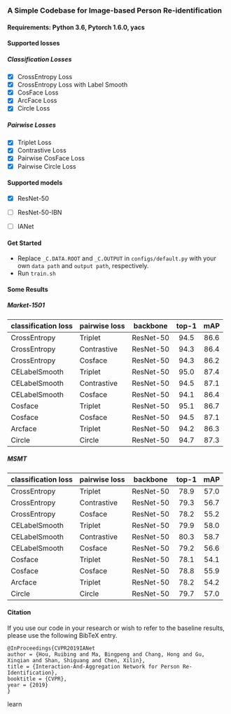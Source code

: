 ### A Simple Codebase for Image-based Person Re-identification

#### Requirements: Python 3.6, Pytorch 1.6.0, yacs

#### Supported losses
##### Classification Losses
- [x] CrossEntropy Loss
- [x] CrossEntropy Loss with Label Smooth
- [x] CosFace Loss
- [x] ArcFace Loss
- [x] Circle Loss
##### Pairwise Losses
- [x] Triplet Loss
- [x] Contrastive Loss
- [x] Pairwise CosFace Loss
- [x] Pairwise Circle Loss

#### Supported models
- [x] ResNet-50
- [ ] ResNet-50-IBN
- [ ] IANet


#### Get Started
- Replace `_C.DATA.ROOT` and `_C.OUTPUT` in `configs/default.py` with your own `data path` and `output path`, respectively.
- Run `train.sh`

#### Some Results

##### Market-1501

| classification loss | pairwise loss |backbone |top-1 | mAP|
|:---|:---|:---:|:---:|:---:| 
| CrossEntropy    | Triplet       | ResNet-50 | 94.5 | 86.6 |
| CrossEntropy    | Contrastive | ResNet-50 | 94.3 | 86.4 |
| CrossEntropy    | Cosface      | ResNet-50 | 94.3 | 86.2 |
| CELabelSmooth | Triplet       | ResNet-50 | 95.0 | 87.4 |
| CELabelSmooth | Contrastive | ResNet-50 | 94.5 | 87.1 |
| CELabelSmooth | Cosface     | ResNet-50 | 94.1 | 86.4 |
| Cosface           | Triplet       | ResNet-50 | 95.1 | 86.7 |
| Cosface           | Cosface     | ResNet-50 | 94.5 | 87.1 |
| Arcface           | Triplet       | ResNet-50 | 94.2 | 86.3 |
| Circle              | Circle        | ResNet-50 | 94.7 | 87.3 |

##### MSMT

| classification loss | pairwise loss |backbone |top-1 | mAP|
|:---|:---|:---:|:---:|:---:| 
| CrossEntropy    | Triplet       | ResNet-50 | 78.9 | 57.0 |
| CrossEntropy    | Contrastive | ResNet-50 | 79.3 | 56.7 |
| CrossEntropy    | Cosface      | ResNet-50 | 78.2 | 55.2 |
| CELabelSmooth | Triplet       | ResNet-50 | 79.9 | 58.0 |
| CELabelSmooth | Contrastive | ResNet-50 | 80.3 | 58.7 |
| CELabelSmooth | Cosface     | ResNet-50 | 79.2 | 56.6 |
| Cosface           | Triplet       | ResNet-50 | 78.1 | 54.1 |
| Cosface           | Cosface     | ResNet-50 | 78.8 | 55.9 |
| Arcface           | Triplet       | ResNet-50 | 78.2 | 54.2 |
| Circle              | Circle        | ResNet-50 | 79.7 | 57.0 |

#### Citation

If you use our code in your research or wish to refer to the baseline results, please use the following BibTeX entry.

    @InProceedings{CVPR2019IANet
    author = {Hou, Ruibing and Ma, Bingpeng and Chang, Hong and Gu, Xinqian and Shan, Shiguang and Chen, Xilin},
    title = {Interaction-And-Aggregation Network for Person Re-Identification},
    booktitle = {CVPR},
    year = {2019}
    }

learn 

